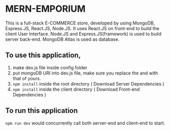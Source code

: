 # MERN-EMPORIUM
This is a full-stack E-COMMERCE store, developed by using MongoDB, Express.JS, React.JS, Node.JS.
It uses React.JS on front-end to build the client User Interface.
Node.JS and Express.JS(framework) is used to build server back-end.
MongoDB Atlas is used as database.

## To use this application, 

1. make dev.js file inside config folder 
2. put mongoDB URI into dev.js file, make sure you replace the <password> and <dbname> with that of yours.
3. ```npm install``` inside the root directory  ( Download Server Dependencies ) 
4. ```npm install``` inside the client directory ( Download Front-end Dependencies )

## To run this application
```npm run dev``` would concurrently call both server-end and client-end to start.
